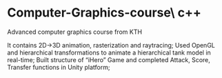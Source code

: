 # Computer-Graphics-course\ c++

Advanced computer graphics course from KTH

It contains 2D->3D animation, rasterization and raytracing;
Used OpenGL and hierarchical transformations to animate a hierarchical tank model in real-time;
Built structure of “iHero” Game and completed Attack, Score, Transfer functions in Unity platform;
